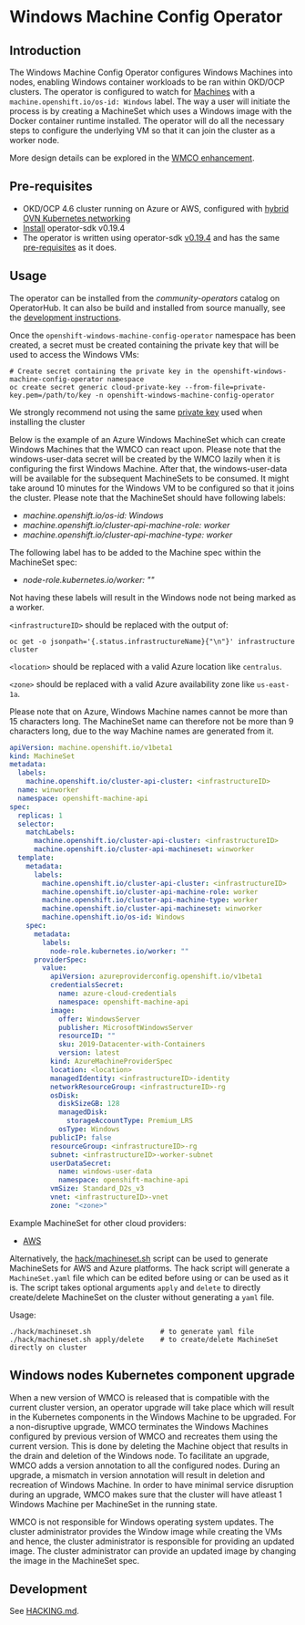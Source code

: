 # Windows Machine Config Operator

## Introduction
The Windows Machine Config Operator configures Windows Machines into nodes, enabling Windows container workloads to
be ran within OKD/OCP clusters. The operator is configured to watch for [Machines](https://docs.openshift.com/container-platform/4.5/machine_management/creating_machinesets/creating-machineset-aws.html#machine-api-overview_creating-machineset-aws) with a `machine.openshift.io/os-id: Windows`
label. The way a user will initiate the process is by creating a MachineSet which uses a Windows image with the Docker
container runtime installed. The operator will do all the necessary steps to configure the underlying VM so that it can join
the cluster as a worker node.

More design details can be explored in the [WMCO enhancement](https://github.com/openshift/enhancements/blob/master/enhancements/windows-containers/windows-machine-config-operator.md).

## Pre-requisites
- OKD/OCP 4.6 cluster running on Azure or AWS, configured with [hybrid OVN Kubernetes networking](docs/setup-hybrid-OVNKubernetes-cluster.md)
- [Install](https://v0-19-x.sdk.operatorframework.io/docs/install-operator-sdk/) operator-sdk
  v0.19.4
- The operator is written using operator-sdk [v0.19.4](https://github.com/operator-framework/operator-sdk/releases/tag/v0.19.4)
  and has the same [pre-requisites](https://v0-19-x.sdk.operatorframework.io/docs/install-operator-sdk/#prerequisites) as it
  does.

## Usage
The operator can be installed from the *community-operators* catalog on OperatorHub.
It can also be build and installed from source manually, see the [development instructions](docs/HACKING.md).

Once the `openshift-windows-machine-config-operator` namespace has been created, a secret must be created containing
the private key that will be used to access the Windows VMs:
```shell script
# Create secret containing the private key in the openshift-windows-machine-config-operator namespace
oc create secret generic cloud-private-key --from-file=private-key.pem=/path/to/key -n openshift-windows-machine-config-operator
```
 We strongly recommend not using the same
[private key](https://docs.openshift.com/container-platform/4.6/installing/installing_azure/installing-azure-default.html#ssh-agent-using_installing-azure-default)
used when installing the cluster

Below is the example of an Azure Windows MachineSet which can create Windows Machines that the WMCO can react upon.
Please note that the windows-user-data secret will be created by the WMCO lazily when it is configuring the first
Windows Machine. After that, the windows-user-data will be available for the subsequent MachineSets to be consumed.
It might take around 10 minutes for the Windows VM to be configured so that it joins the cluster. Please note that
the MachineSet should have following labels:
* *machine.openshift.io/os-id: Windows*
* *machine.openshift.io/cluster-api-machine-role: worker*
* *machine.openshift.io/cluster-api-machine-type: worker*

The following label has to be added to the Machine spec within the MachineSet spec:
* *node-role.kubernetes.io/worker: ""*

Not having these labels will result in the Windows node not being marked as a worker.

`<infrastructureID>` should be replaced with the output of:
```shell script
oc get -o jsonpath='{.status.infrastructureName}{"\n"}' infrastructure cluster
```

`<location>` should be replaced with a valid Azure location like `centralus`.

`<zone>` should be replaced with a valid Azure availability zone like `us-east-1a`.

Please note that on Azure, Windows Machine names cannot be more than 15 characters long.
The MachineSet name can therefore not be more than 9 characters long, due to the way Machine names are generated from it.
```yaml
apiVersion: machine.openshift.io/v1beta1
kind: MachineSet
metadata:
  labels:
    machine.openshift.io/cluster-api-cluster: <infrastructureID>
  name: winworker
  namespace: openshift-machine-api
spec:
  replicas: 1
  selector:
    matchLabels:
      machine.openshift.io/cluster-api-cluster: <infrastructureID>
      machine.openshift.io/cluster-api-machineset: winworker
  template:
    metadata:
      labels:
        machine.openshift.io/cluster-api-cluster: <infrastructureID>
        machine.openshift.io/cluster-api-machine-role: worker
        machine.openshift.io/cluster-api-machine-type: worker
        machine.openshift.io/cluster-api-machineset: winworker
        machine.openshift.io/os-id: Windows
    spec:
      metadata:
        labels:
          node-role.kubernetes.io/worker: ""
      providerSpec:
        value:
          apiVersion: azureproviderconfig.openshift.io/v1beta1
          credentialsSecret:
            name: azure-cloud-credentials
            namespace: openshift-machine-api
          image:
            offer: WindowsServer
            publisher: MicrosoftWindowsServer
            resourceID: ""
            sku: 2019-Datacenter-with-Containers
            version: latest
          kind: AzureMachineProviderSpec
          location: <location>
          managedIdentity: <infrastructureID>-identity
          networkResourceGroup: <infrastructureID>-rg
          osDisk:
            diskSizeGB: 128
            managedDisk:
              storageAccountType: Premium_LRS
            osType: Windows
          publicIP: false
          resourceGroup: <infrastructureID>-rg
          subnet: <infrastructureID>-worker-subnet
          userDataSecret:
            name: windows-user-data
            namespace: openshift-machine-api
          vmSize: Standard_D2s_v3
          vnet: <infrastructureID>-vnet
          zone: "<zone>"
```
Example MachineSet for other cloud providers:
- [AWS](docs/machineset-aws.md)

Alternatively, the [hack/machineset.sh](hack/machineset.sh) script can be used to generate MachineSets for AWS and Azure platforms.
The hack script will generate a `MachineSet.yaml` file which can be edited before using or can be used as it is.
The script takes optional arguments `apply` and `delete` to directly create/delete MachineSet on the cluster without 
generating a `yaml` file.

Usage:
```shell script
./hack/machineset.sh                 # to generate yaml file
./hack/machineset.sh apply/delete    # to create/delete MachineSet directly on cluster
```

## Windows nodes Kubernetes component upgrade

When a new version of WMCO is released that is compatible with the current cluster version, an operator upgrade will 
take place which will result in the Kubernetes components in the Windows Machine to be upgraded. For a non-disruptive 
upgrade, WMCO terminates the Windows Machines configured by previous version of WMCO and recreates them using the
current version. This is done by deleting the Machine object that results in the drain and deletion of the Windows node.
To facilitate an upgrade, WMCO adds a version annotation to all the configured nodes. During an upgrade, a mismatch in
version annotation will result in deletion and recreation of Windows Machine. In order to have minimal service 
disruption during an upgrade, WMCO makes sure that the cluster will have atleast 1 Windows Machine per MachineSet in the
running state.

WMCO is not responsible for Windows operating system updates. The cluster administrator provides the Window image while
creating the VMs and hence, the cluster administrator is responsible for providing an updated image. The cluster 
administrator can provide an updated image by changing the image in the MachineSet spec.

## Development

See [HACKING.md](docs/HACKING.md).
